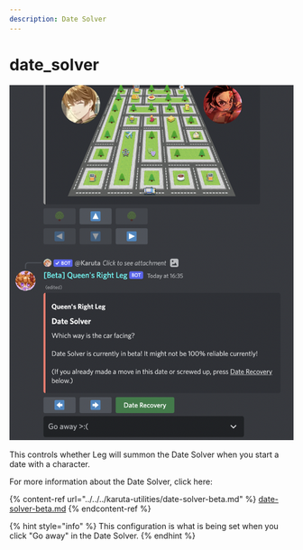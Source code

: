 ```yaml
---
description: Date Solver
---
```


# date\_solver

![Example of Date Solver](<../../../.gitbook/assets/image (7).png>)

This controls whether Leg will summon the Date Solver when you start a date with a character.

For more information about the Date Solver, click here:

{% content-ref url="../../../karuta-utilities/date-solver-beta.md" %}
[date-solver-beta.md](../../../karuta-utilities/date-solver-beta.md)
{% endcontent-ref %}

{% hint style="info" %}
This configuration is what is being set when you click "Go away" in the Date Solver.
{% endhint %}
